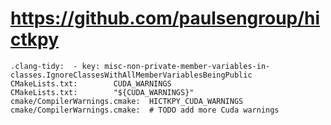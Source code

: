 # https://github.com/paulsengroup/hictkpy

```console
.clang-tidy:  - key: misc-non-private-member-variables-in-classes.IgnoreClassesWithAllMemberVariablesBeingPublic
CMakeLists.txt:        CUDA_WARNINGS
CMakeLists.txt:        "${CUDA_WARNINGS}"
cmake/CompilerWarnings.cmake:  HICTKPY_CUDA_WARNINGS
cmake/CompilerWarnings.cmake:  # TODO add more Cuda warnings

```
